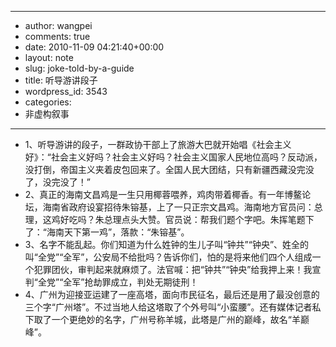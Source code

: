 - --
- author: wangpei
- comments: true
- date: 2010-11-09 04:21:40+00:00
- layout: note
- slug: joke-told-by-a-guide
- title: 听导游讲段子
- wordpress_id: 3543
- categories:
- 非虚构叙事
- --
- 1、听导游讲的段子，一群政协干部上了旅游大巴就开始唱《社会主义好》：“社会主义好吗？社会主义好吗？社会主义国家人民地位高吗？反动派，没打倒，帝国主义夹着皮包回来了。全国人民大团结，只有新疆西藏没完没了，没完没了！” 
- 2、真正的海南文昌鸡是一生只用椰蓉喂养，鸡肉带着椰香。有一年博鳌论坛，海南省政府设宴招待朱镕基，上了一只正宗文昌鸡。海南地方官员问：总理，这鸡好吃吗？朱总理点头大赞。官员说：帮我们题个字吧。朱挥笔题下了：“海南天下第一鸡”，落款：“朱镕基”。
- 3、名字不能乱起。你们知道为什么姓钟的生儿子叫“钟共”“钟央”、姓全的叫“全党”“全军”，公安局不给批吗？告诉你们，怕的是将来他们四个人组成一个犯罪团伙，审判起来就麻烦了。法官喊：把“钟共”“钟央”给我押上来！我宣判“全党”“全军”抢劫罪成立，判处无期徒刑！ 
- 4、广州为迎接亚运建了一座高塔，面向市民征名，最后还是用了最没创意的三个字“广州塔”。不过当地人给这塔取了个外号叫“小蛮腰”。还有媒体记者私下取了一个更绝妙的名字，广州号称羊城，此塔是广州的巅峰，故名“羊巅峰”。
